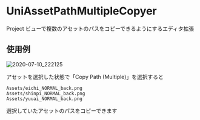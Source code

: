 # UniAssetPathMultipleCopyer

Project ビューで複数のアセットのパスをコピーできるようにするエディタ拡張

## 使用例

![2020-07-10_222125](https://user-images.githubusercontent.com/6134875/87159122-ca9ba800-c2fb-11ea-9c5b-37161d67d425.png)

アセットを選択した状態で「Copy Path (Multiple)」を選択すると  

```
Assets/eichi_NORMAL_back.png
Assets/shinpi_NORMAL_back.png
Assets/yuuai_NORMAL_back.png
```

選択していたアセットのパスをコピーできます  
